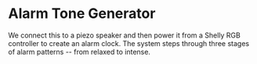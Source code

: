 # Alarm Tone Generator

We connect this to a piezo speaker and then power it from a Shelly RGB
controller to create an alarm clock. The system steps through three stages of
alarm patterns -- from relaxed to intense.
